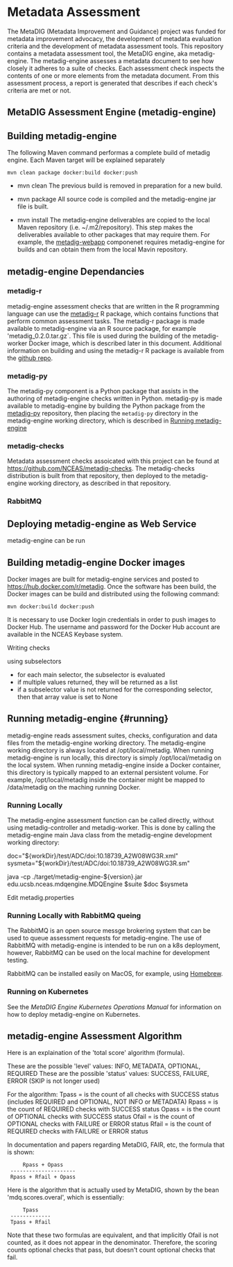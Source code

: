 
# Metadata Assessment

The MetaDIG (Metadata Improvement and Guidance) project was funded for metadata improvement advocacy, the development of metadata evaluation criteria and the development of metadata assessment tools. This repository contains a metadata assessment tool, the MetaDIG engine, aka metadig-engine. The metadig-engine assesses a metadata document to see how closely it adheres to a suite of checks. Each assessment check inspects the contents of one or more elements from the metadata document. From this assessment process, a report is generated that describes if each check's criteria are met or not.

## MetaDIG Assessment Engine (metadig-engine)

## Building metadig-engine

The following Maven command performas a complete build of metadig engine. Each Maven target will be explained separately

```
mvn clean package docker:build docker:push
```

- mvn clean
The previous build is removed in preparation for a new build.

- mvn package
All source code is compiled and the metadig-engine jar file is built.

- mvn install
The metadig-engine deliverables are copied to the local Maven repository (i.e. ~/.m2/repository). This step makes the deliverables available to other packages that may require them. For example, the [metadig-webapp](https://github.com/NCEAS/metadig-webapp) componenet requires metadig-engine for builds and can obtain them from the local Mavin repository.

## metadig-engine Dependancies
### metadig-r

metadig-engine assessment checks that are written in the R programming language can use the [metadig-r](https://github.com/NCEAS/metadig-r) R package, which contains functions that perform common assessment tasks. The metadig-r package is made available to metadig-engine via an R source package, for example 'metadig_0.2.0.tar.gz`. This file is used during the building of the metadig-worker Docker image, which is described later in this document. Additional information on building and using the metadig-r R package is available from the [github repo](https://github.com/NCEAS/metadig-r).

### metadig-py

The metadig-py component is a Python package that assists in the authoring of metadig-engine checks written in Python. metadig-py is made available to metadig-engine by building the Python package from the [metadig-py](https://github.com/NCEAS/metadig-py) repository, then placing the `metadig-py` directory in the metadig-engine working directory, which is described in [Running metadig-engine](#running)

### metadig-checks

Metadata assessment checks assoicated with this project can be found at https://github.com/NCEAS/metadig-checks. The metadig-checks distribution is built from that repository, then deployed to the metadig-engine working directory, as described in that repository.

### RabbitMQ

## Deploying metadig-engine as Web Service

metadig-engine can be run 

## Building metadig-engine Docker images

Docker images are built for metadig-engine services and posted to https://hub.docker.com/r/metadig. Once the
software has been build, the Docker images can be build and distributed using the following command:

```
mvn docker:build docker:push

```

It is necessary to use Docker login credentials in order to push images to Docker Hub. The username and
password for the Docker Hub account are available in the NCEAS Keybase system.

Writing checks

using subselectors
- for each main selector, the subselector is evaluated
- if multiple values returned, they will be returned as a list
- if a subselector value is not returned for the corresponding selector, then that array value is set to None

## Running metadig-engine {#running}

metadig-engine reads assessment suites, checks, configuration and data files from the metadig-engine working directory. The metadig-engine working directory is always located at /opt/local/metadig. When running metadig-engine is run locally, this directory is simply /opt/local/metadig on the local system. When running metadig-engine inside a Docker container, this directory is typically mapped to an external persistent volume. For example, /opt/local/metadig inside the container might be mapped to /data/metadig on the maching running Docker.

### Running Locally

The metadig-engine assessment function can be called directly, without using metadig-controller and metadig-worker. This is 
done by calling the metadig-engine main Java class from the metadig-engine development working directory:

doc="${workDir}/test/ADC/doi:10.18739_A2W08WG3R.xml"
sysmeta="${workDir}/test/ADC/doi:10.18739_A2W08WG3R.sm"

java -cp ./target/metadig-engine-${version}.jar edu.ucsb.nceas.mdqengine.MDQEngine $suite $doc $sysmeta

Edit metadig.properties

### Running Locally with RabbitMQ queing

The RabbitMQ is an open source messge brokering system that can be used to queue assessment requests for metadig-engine. The use of RabbitMQ with metadig-engine is intended to be run on a k8s deployment, however, RabbitMQ can be used on the local machine for development testing.

RabbitMQ can be installed easily on MacOS, for example, using [Homebrew](https://www.rabbitmq.com/install-homebrew.html). 

### Running on Kubernetes

See the *MetaDIG Engine Kubernetes Operations Manual* for information on how to deploy metadig-engine on Kubernetes.

## metadig-engine Assessment Algorithm

Here is an explaination of the 'total score' algorithm (formula).

These are the possible 'level' values: INFO, METADATA, OPTIONAL, REQUIRED
These are the possible 'status' values: SUCCESS, FAILURE, ERROR (SKIP is not longer used)

For the algorithm:
    Tpass = is the count of all checks with SUCCESS status (includes REQUIRED and OPTIONAL, NOT INFO or METADATA)
    Rpass = is the count of REQUIRED checks with SUCCESS status
    Opass = is the count of OPTIONAL checks with SUCCESS status
    Ofail = is the count of OPTIONAL checks with FAILURE or ERROR status
    Rfail = is the count of REQUIRED checks with FAILURE or ERROR status

In documentation and papers regarding MetaDIG, FAIR, etc, the formula that is shown:

         Rpass + Opass
     ---------------------
     Rpass + Rfail + Opass

Here is the algorithm that is actually used by MetaDIG, shown by the bean 'mdq.scores.overal',
which is essentially:

         Tpass
     -------------
     Tpass + Rfail

Note that these two formulas are equivalent, and that implicitly Ofail is not counted, as it does not
appear in the denominator. Therefore, the scoring counts optional checks that pass, but doesn't count
optional checks that fail.


